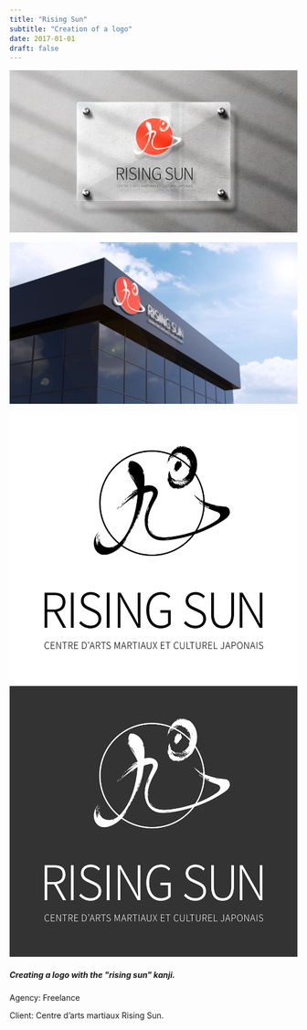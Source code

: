 ```yaml
---
title: "Rising Sun"
subtitle: "Creation of a logo"
date: 2017-01-01
draft: false
---
```


![image1](logo-rising_sun-glass_plate.jpg)

![image6](logo-rising_sun-3d_building.jpg)

![image3](logo-rising_sun-003.png)
![image5](logo-rising_sun-005.png)


##### Creating a logo with the "rising sun" kanji.

Agency: Freelance

Client: Centre d’arts martiaux Rising Sun.